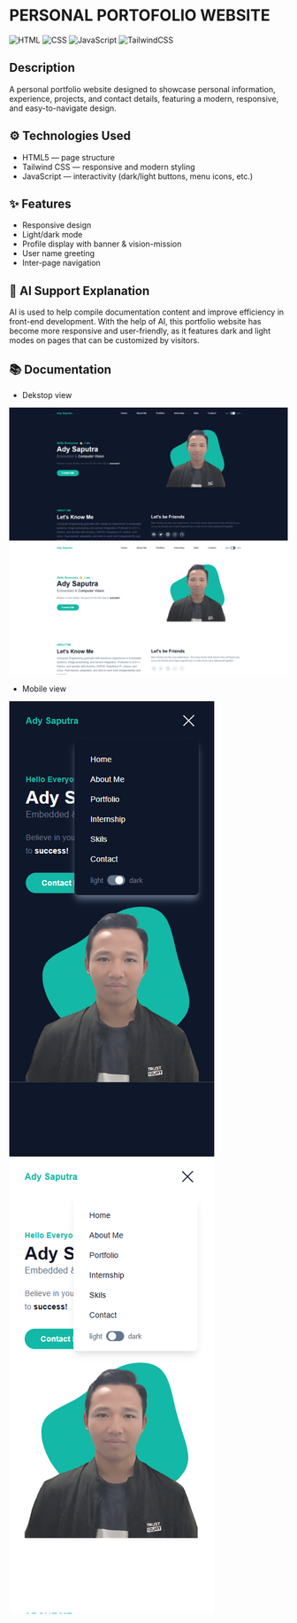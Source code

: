 # PERSONAL PORTOFOLIO WEBSITE

![HTML](https://img.shields.io/badge/HTML-5-E34F26?style=flat&logo=html5&logoColor=white)
![CSS](https://img.shields.io/badge/CSS-3-1572B6?style=flat&logo=css3&logoColor=white)
![JavaScript](https://img.shields.io/badge/JavaScript-ES6-F7DF1E?style=flat&logo=javascript&logoColor=black)
![TailwindCSS](https://img.shields.io/badge/Tailwind_CSS-Framework-06B6D4?style=flat&logo=tailwindcss&logoColor=white)



## Description
A personal portfolio website designed to showcase personal information, experience, projects, and contact details, featuring a modern, responsive, and easy-to-navigate design.

## ⚙️ Technologies Used
- HTML5 — page structure
- Tailwind CSS — responsive and modern styling
- JavaScript — interactivity (dark/light buttons, menu icons, etc.)

## ✨ Features
- Responsive design
- Light/dark mode
- Profile display with banner & vision-mission
- User name greeting
- Inter-page navigation

## 🤖 AI Support Explanation
AI is used to help compile documentation content and improve efficiency in front-end development. With the help of AI, this portfolio website has become more responsive and user-friendly, as it features dark and light modes on pages that can be customized by visitors.

## 📚 Documentation
- Dekstop view
  
![Dekstop_view1](dist/img/DEKSTOPDARK.png)
![Dekstop_view2](dist/img/DEKSTOPLIGHT.png)
  
- Mobile view

![Mobile_view1](dist/img/HPDARK.png)
![Mobile_view2](dist/img/HPLIGHT.png)
